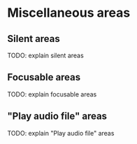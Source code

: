 # Miscellaneous areas

## Silent areas

TODO: explain silent areas

## Focusable areas

TODO: explain focusable areas

## "Play audio file" areas

TODO: explain "Play audio file" areas

